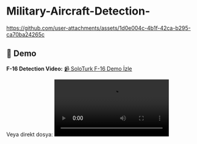 # Military-Aircraft-Detection-

https://github.com/user-attachments/assets/1d0e004c-4b1f-42ca-b295-ca70ba24265c
## 🎥 Demo

**F-16 Detection Video:**
[📹 SoloTurk F-16 Demo İzle](SoloTurk_F16_analyzed.mp4)

Veya direkt dosya:
![Video Demo](SoloTurk_F16_analyzed.mp4)
